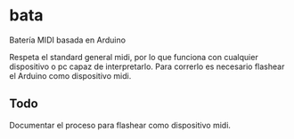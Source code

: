 # bata
Batería MIDI basada en Arduino

Respeta el standard general midi, por lo que funciona con cualquier dispositivo o pc capaz de interpretarlo.
Para correrlo es necesario flashear el Arduino como dispositivo midi.

## Todo

Documentar el proceso para flashear como dispositivo midi.
